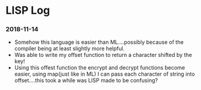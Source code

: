 # LISP Log

### 2018-11-14

* Somehow this language is easier than ML....possibly because of the compiler being at least slightly more helpful.
* Was able to write my offset function to return a character shifted by the key!
* Using this offest function the encrypt and decrypt functions become easier, using map(just like in ML) I can pass each character of string into offset....this took a while was LISP made to be confusing?